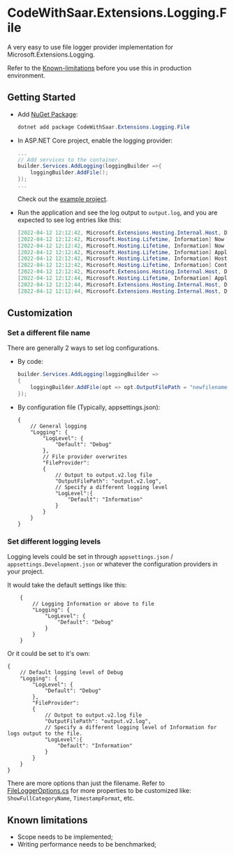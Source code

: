 # CodeWithSaar.Extensions.Logging.File

A very easy to use file logger provider implementation for Microsoft.Extensions.Logging.

Refer to the [Known-limitations](#Known-limitations) before you use this in production environment.

## Getting Started

* Add [NuGet Package](https://www.nuget.org/packages/CodeWithSaar.Extensions.Logging.File):

    ```csharp
    dotnet add package CodeWithSaar.Extensions.Logging.File
    ```

* In ASP.NET Core project, enable the logging provider:

    ```csharp
    ...
    // Add services to the container.
    builder.Services.AddLogging(loggingBuilder =>{
        loggingBuilder.AddFile();
    });
    ...
    ```

    Check out the [example project](../examples/WebAPIExample/).

* Run the application and see the log output to `output.log`, and you are expected to see log entries like this:

    ```csharp
    [2022-04-12 12:12:42, Microsoft.Extensions.Hosting.Internal.Host, Debug] Hosting starting
    [2022-04-12 12:12:42, Microsoft.Hosting.Lifetime, Information] Now listening on: https://localhost:7038
    [2022-04-12 12:12:42, Microsoft.Hosting.Lifetime, Information] Now listening on: http://localhost:5125
    [2022-04-12 12:12:42, Microsoft.Hosting.Lifetime, Information] Application started. Press Ctrl+C to shut down.
    [2022-04-12 12:12:42, Microsoft.Hosting.Lifetime, Information] Hosting environment: Development
    [2022-04-12 12:12:42, Microsoft.Hosting.Lifetime, Information] Content root path: D:\Repos\CodeWithSaar.Extensions.Logging\examples\WebAPIExample\
    [2022-04-12 12:12:42, Microsoft.Extensions.Hosting.Internal.Host, Debug] Hosting started
    [2022-04-12 12:12:44, Microsoft.Hosting.Lifetime, Information] Application is shutting down...
    [2022-04-12 12:12:44, Microsoft.Extensions.Hosting.Internal.Host, Debug] Hosting stopping
    [2022-04-12 12:12:44, Microsoft.Extensions.Hosting.Internal.Host, Debug] Hosting stopped
    ```

## Customization

### Set a different file name

There are generally 2 ways to set log configurations.

* By code:

    ```csharp
    builder.Services.AddLogging(loggingBuilder =>
    {
        loggingBuilder.AddFile(opt => opt.OutputFilePath = "newfilename.log");
    });
    ```

* By configuration file (Typically, appsettings.json):

    ```jsonc
    {
        // General logging
        "Logging": {
            "LogLevel": {
                "Default": "Debug"
            },
            // File provider overwrites
            "FileProvider":
            {
                // Output to output.v2.log file
                "OutputFilePath": "output.v2.log",
                // Specify a different logging level
                "LogLevel":{
                    "Default": "Information"
                }
            }
        }
    }
    ```

### Set different logging levels

Logging levels could be set in through `appsettings.json` / `appsettings.Development.json` or whatever the configuration providers in your project.

It would take the default settings like this:

```jsonc
    {
        // Logging Information or above to file
        "Logging": {
            "LogLevel": {
                "Default": "Debug"
            }
        }
    }
```

Or it could be set to it's own:

```jsonc
{
    // Default logging level of Debug
    "Logging": {
        "LogLevel": {
            "Default": "Debug"
        },
        "FileProvider":
        {
            // Output to output.v2.log file
            "OutputFilePath": "output.v2.log",
            // Specify a different logging level of Information for logs output to the file.
            "LogLevel":{
                "Default": "Information"
            }
        }
    }
}
```

There are more options than just the filename. Refer to [FileLoggerOptions.cs](https://github.com/xiaomi7732/CodeWithSaar.Extensions.Logging/blob/main/CodeWithSaar.Extensions.Logging.File/FileLoggerOptions.cs) for more properties to be customized like: `ShowFullCategoryName`, `TimestampFormat`, etc.

## Known limitations

* Scope needs to be implemented;
* Writing performance needs to be benchmarked;
